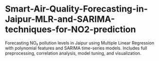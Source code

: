 # Smart-Air-Quality-Forecasting-in-Jaipur-MLR-and-SARIMA-techniques-for-NO2-prediction
Forecasting NO₂ pollution levels in Jaipur using Multiple Linear Regression with polynomial features and SARIMA time-series models. Includes full preprocessing, correlation analysis, model tuning, and visualization.

